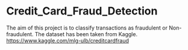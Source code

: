 # Credit_Card_Fraud_Detection
The aim of this project is to classify transactions as fraudulent or Non-fraudulent.
The dataset has been taken from Kaggle. 
https://www.kaggle.com/mlg-ulb/creditcardfraud
